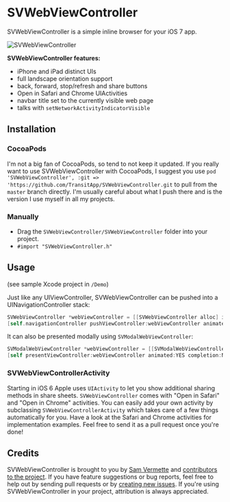 # SVWebViewController

SVWebViewController is a simple inline browser for your iOS 7 app.

![SVWebViewController](http://cl.ly/SQVO/download/GitHub.png)

**SVWebViewController features:**

* iPhone and iPad distinct UIs
* full landscape orientation support
* back, forward, stop/refresh and share buttons
* Open in Safari and Chrome UIActivities
* navbar title set to the currently visible web page
* talks with `setNetworkActivityIndicatorVisible`

## Installation

### CocoaPods

I'm not a big fan of CocoaPods, so tend to not keep it updated. If you really want to use SVWebViewController with CocoaPods, I suggest you use `pod 'SVWebViewController', :git => 'https://github.com/TransitApp/SVWebViewController.git` to pull from the `master` branch directly. I'm usually careful about what I push there and is the version I use myself in all my projects.

### Manually

* Drag the `SVWebViewController/SVWebViewController` folder into your project.
* `#import "SVWebViewController.h"`

## Usage

(see sample Xcode project in `/Demo`)

Just like any UIViewController, SVWebViewController can be pushed into a UINavigationController stack:

```objective-c
SVWebViewController *webViewController = [[SVWebViewController alloc] initWithAddress:@"http://google.com"];
[self.navigationController pushViewController:webViewController animated:YES];
```

It can also be presented modally using `SVModalWebViewController`:

```objective-c
SVModalWebViewController *webViewController = [[SVModalWebViewController alloc] initWithAddress:@"http://google.com"];
[self presentViewController:webViewController animated:YES completion:NULL];
```

### SVWebViewControllerActivity

Starting in iOS 6 Apple uses `UIActivity` to let you show additional sharing methods in share sheets. `SVWebViewController` comes with "Open in Safari" and "Open in Chrome" activities. You can easily add your own activity by subclassing `SVWebViewControllerActivity` which takes care of a few things automatically for you. Have a look at the Safari and Chrome activities for implementation examples. Feel free to send it as a pull request once you're done!


## Credits

SVWebViewController is brought to you by [Sam Vermette](http://samvermette.com) and [contributors to the project](https://github.com/samvermette/SVWebViewController/contributors). If you have feature suggestions or bug reports, feel free to help out by sending pull requests or by [creating new issues](https://github.com/samvermette/SVWebViewController/issues/new). If you're using SVWebViewController in your project, attribution is always appreciated.
